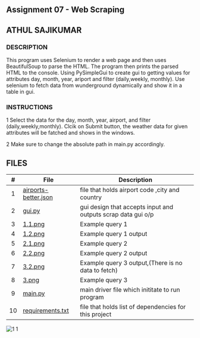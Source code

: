 ## Assignment 07 - Web Scraping
## ATHUL SAJIKUMAR
### DESCRIPTION
This program uses Selenium to render a web page and then uses BeautifulSoup to parse the HTML.
The program then prints the parsed HTML to the console.
Using PySimpleGui to create gui to getting values for attributes day, month, year, ariport and filter (daily,weekly, monthly). Use selenium to fetch data from wunderground dynamically  and show it in a table in gui.

### INSTRUCTIONS
1 Select the data for  the  day, month, year, airport, and filter (daily,weekly,monthly). Clcik on Submit button, the weather data for given attributes will be fatched and shows in the windows.

2 Make sure to change the absolute path in main.py accordingly.


## FILES
|   #   | File            | Description                                        |
| :---: | --------------- | -------------------------------------------------- |
|   1   | [airports-better.json]( https://github.com/ATHUL107/4883-SoftwareTools-Sajikumar/blob/main/Assignments/A07/airports-better.json) | file that holds airport code ,city and country   |
|   2   | [gui.py](https://github.com/ATHUL107/4883-SoftwareTools-Sajikumar/blob/main/Assignments/A07/gui.py)|gui design that accepts input and outputs scrap data gui o/p|
|   3   |[1.1.png](https://github.com/ATHUL107/4883-SoftwareTools-Sajikumar/blob/main/Assignments/A07/1.1.PNG)| Example query 1|
|   4   |[1.2.png](https://github.com/ATHUL107/4883-SoftwareTools-Sajikumar/blob/main/Assignments/A07/1.2.PNG)|Example query 1 output|
|   5   |[2.1.png](https://github.com/ATHUL107/4883-SoftwareTools-Sajikumar/blob/main/Assignments/A07/2.1.PNG)|Example query 2| 
|   6   |    [2.2.png](https://github.com/ATHUL107/4883-SoftwareTools-Sajikumar/blob/main/Assignments/A07/2.2.PNG)  |Example query 2 output|
|   7   |    [3.2.png](https://github.com/ATHUL107/4883-SoftwareTools-Sajikumar/blob/main/Assignments/A07/3.2.PNG)  |Example query 3 output,(There is no data to fetch)|
|   8   |    [3.png](https://github.com/ATHUL107/4883-SoftwareTools-Sajikumar/blob/main/Assignments/A07/3.PNG)    |Example query 3 |
|   9   |  [main.py](https://github.com/ATHUL107/4883-SoftwareTools-Sajikumar/blob/main/Assignments/A07/main.py)    | main driver file which inititate to run program    |
|   10  | [requirements.txt](https://github.com/ATHUL107/4883-SoftwareTools-Sajikumar/blob/main/Assignments/A07/requirements.txt)   | file that holds list of dependencies for this project   |

![1 1](https://github.com/ATHUL107/4883-SoftwareTools-Sajikumar/assets/135656232/1fab2bb1-9239-476a-a630-18b2289f2f3d)

